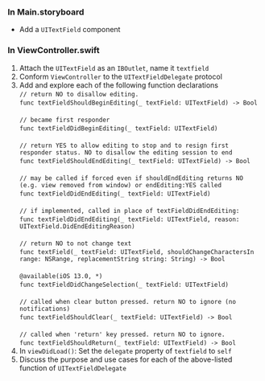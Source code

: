 
### In Main.storyboard
* Add a `UITextField` component

### In ViewController.swift
1. Attach the `UITextField` as an `IBOutlet`, name it `textfield`
2. Conform `ViewController` to the `UITextFieldDelegate` protocol
3. Add and explore each of the following function declarations\
`// return NO to disallow editing.`\
`func textFieldShouldBeginEditing(_ textField: UITextField) -> Bool`\
` `\
`// became first responder`\
`func textFieldDidBeginEditing(_ textField: UITextField)`\
` `\
`// return YES to allow editing to stop and to resign first responder status. NO to disallow the editing session to end`\
`func textFieldShouldEndEditing(_ textField: UITextField) -> Bool`\
` `\
`// may be called if forced even if shouldEndEditing returns NO (e.g. view removed from window) or endEditing:YES called`\
`func textFieldDidEndEditing(_ textField: UITextField)`\
` `\
`// if implemented, called in place of textFieldDidEndEditing:`\
`func textFieldDidEndEditing(_ textField: UITextField, reason: UITextField.DidEndEditingReason)`\
` `\
`// return NO to not change text`\
`func textField(_ textField: UITextField, shouldChangeCharactersIn range: NSRange, replacementString string: String) -> Bool`\
` `\
`@available(iOS 13.0, *)`\
`func textFieldDidChangeSelection(_ textField: UITextField) `\
` `\
`// called when clear button pressed. return NO to ignore (no notifications)`\
`func textFieldShouldClear(_ textField: UITextField) -> Bool`\
` `\
`// called when 'return' key pressed. return NO to ignore. `\
`func textFieldShouldReturn(_ textField: UITextField) -> Bool `
4. In `viewDidLoad()`: Set the `delegate` property of `textfield` to `self`
5. Discuss the purpose and use cases for each of the above-listed function of `UITextFieldDelegate`
